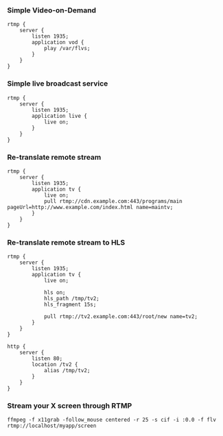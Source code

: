 ### Simple Video-on-Demand

    rtmp {
        server {
            listen 1935;
            application vod {
                play /var/flvs;
            }
        }
    }

### Simple live broadcast service

    rtmp {
        server {
            listen 1935;
            application live {
                live on;
            }
        }
    }

### Re-translate remote stream

    rtmp {
        server {
            listen 1935;
            application tv {
                live on;
                pull rtmp://cdn.example.com:443/programs/main pageUrl=http://www.example.com/index.html name=maintv;
            }
        }
    }

### Re-translate remote stream to HLS

    rtmp {
        server {
            listen 1935;
            application tv {
                live on;

                hls on;
                hls_path /tmp/tv2;
                hls_fragment 15s;

                pull rtmp://tv2.example.com:443/root/new name=tv2;
            }
        }
    }

    http {
        server {
            listen 80;
            location /tv2 {
                alias /tmp/tv2;
            }
        }
    }
### Stream your X screen through RTMP

    ffmpeg -f x11grab -follow_mouse centered -r 25 -s cif -i :0.0 -f flv rtmp://localhost/myapp/screen
